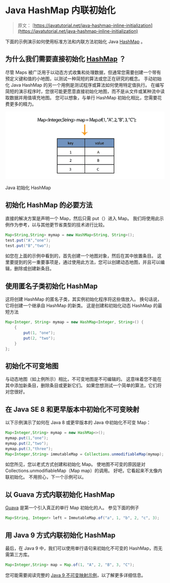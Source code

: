 # Java HashMap 内联初始化

> 原文： [https://javatutorial.net/java-hashmap-inline-initialization](https://javatutorial.net/java-hashmap-inline-initialization)

下面的示例演示如何使用标准方法和内联方法初始化 Java [HashMap](https://javatutorial.net/java-hashmap-example) 。

## 为什么我们需要直接初始化 [HashMap](https://javatutorial.net/java-hashmap-example) ？

尽管 Maps 被广泛用于以动态方式收集和处理数据，但通常您需要创建一个带有预定义键和值的小地图，以测试一种简短的算法或您正在研究的概念。 手动初始化 Java HashMap 的另一个用例是测试程序或算法如何使用特定值执行。 在编写简短的演示程序时，您很可能更愿意直接初始化地图，而不是从文件或某种流中读取数据并用值填充地图。 您可以想象，与单行 HashMap 初始化相比，您需要花费更多的精力。

![](img/ad0c213c2121594bbf7c044f4c63b997.jpg)

Java 初始化 HashMap

## 初始化 HashMap 的必要方法

直接的解决方案是声明一个 Map，然后只需 put（）进入 Map。 我们将使用此示例作为参考，以与其他更节省类型的技术进行比较。

```java
Map<String,String> mymap = new HashMap<String, String>();
test.put("A","one");
test.put("B","two");
```

如您在上面的示例中看到的，首先创建一个地图对象，然后在其中放置条目。 这里要提到的另一重要事项是，通过使用此方法，您可以创建动态地图，并且可以编辑，删除或创建新条目。

## 使用匿名子类初始化 HashMap

这将创建 HashMap 的匿名子类，其实例初始化程序将这些值放入。 换句话说，它将创建一个继承自 HashMap 的新类。 这是创建和初始化动态 HashMap 的最短方法

```java
Map<Integer, String> mymap = new HashMap<Integer, String>() {
	{
		put(1, "one");
		put(2, "two");
	}
};
```

## 初始化不可变地图

与动态地图（如上例所示）相比，不可变地图是不可编辑的。 这意味着您不能在其中添加新条目，删除条目或更新它们。 如果您想测试一个简单的算法，它们将对您很好。

## 在 Java SE 8 和更早版本中初始化不可变映射

以下示例演示了如何在 Java 8 或更早版本的 Java 中初始化不可变 Map：

```java
Map<Integer,String> mymap = new HashMap<>();
mymap.put(1,"one");
mymap.put(2,"two");
mymap.put(3,"three");
Map<Integer,String> immutableMap = Collections.unmodifiableMap(mymap);
```

如您所见，您以老式方式创建和初始化 Map。 使地图不可变的原因是对 Collections.unmodifiableMap（Map map）的调用。 好吧，它看起来不太像内联初始化。 不用担心，下一个示例可以。

## 以 Guava 方式内联初始化 HashMap

[Guava](https://github.com/google/guava) 是第一个引入真正的单行 Map 初始化的人。 参见下面的例子

```java
Map<String, Integer> left = ImmutableMap.of("a", 1, "b", 2, "c", 3);
```

## 用 Java 9 方式内联初始化 HashMap

最后，在 Java 9 中，我们可以使用单行语句来初始化不可变的 HashMap，而无需第三方库。

```java
Map<Integer,String> map = Map.of(1, "A", 2, "B", 3, "C");
```

您可能需要阅读完整的 [Java 9 不可变映射示例](https://javatutorial.net/java-9-immutable-map-example)，以了解更多详细信息。